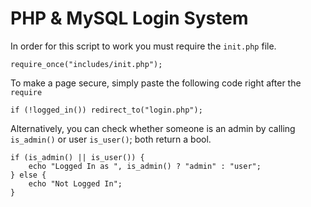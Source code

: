 # PHP & MySQL Login System

In order for this script to work you must require the `init.php` file.

    require_once("includes/init.php");

To make a page secure, simply paste the following code right after the `require`

    if (!logged_in()) redirect_to("login.php");

Alternatively, you can check whether someone is an admin by calling `is_admin()` or user `is_user()`; both return a bool.

    if (is_admin() || is_user()) {
        echo "Logged In as ", is_admin() ? "admin" : "user";
    } else {
        echo "Not Logged In";
    }
